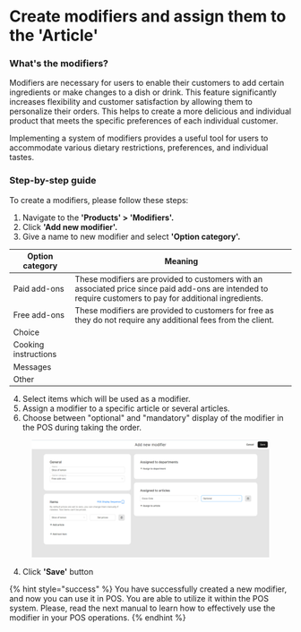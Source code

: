 # Create modifiers and assign them to the 'Article'

### What's the modifiers?

Modifiers are necessary for users to enable their customers to add certain ingredients or make changes to a dish or drink. This feature significantly increases flexibility and customer satisfaction by allowing them to personalize their orders. This helps to create a more delicious and individual product that meets the specific preferences of each individual customer.

Implementing a system of modifiers provides a useful tool for users to accommodate various dietary restrictions, preferences, and individual tastes.

### Step-by-step guide

To create a modifiers, please follow these steps:

1. Navigate to the **'Products' > 'Modifiers'.**
2. Click **'Add new modifier'.**
3. Give a name to new modifier and select **'Option category'.**

| Option category      | Meaning                                                                                                                                                    |
| -------------------- | ---------------------------------------------------------------------------------------------------------------------------------------------------------- |
| Paid add-ons         | These modifiers are provided to customers with an associated price since paid add-ons are intended to require customers to pay for additional ingredients. |
| Free add-ons         | These modifiers are provided to customers for free as they do not require any additional fees from the client.                                             |
| Choice               |                                                                                                                                                            |
| Cooking instructions |                                                                                                                                                            |
| Messages             |                                                                                                                                                            |
| Other                |                                                                                                                                                            |

4. Select items which will be used as a modifier.
5. Assign a modifier to a specific article or several articles.
6. Choose between "optional" and "mandatory" display of the modifier in the POS during taking the order.

<figure><img src="../../../.gitbook/assets/modifier2.jpg" alt="" width="563"><figcaption></figcaption></figure>

4. Click **'Save'** button

{% hint style="success" %}
You have successfully created a new modifier, and now you can use it in POS. You are able to utilize it within the POS system. Please, read the next manual to learn how to effectively use the modifier in your POS operations.
{% endhint %}
